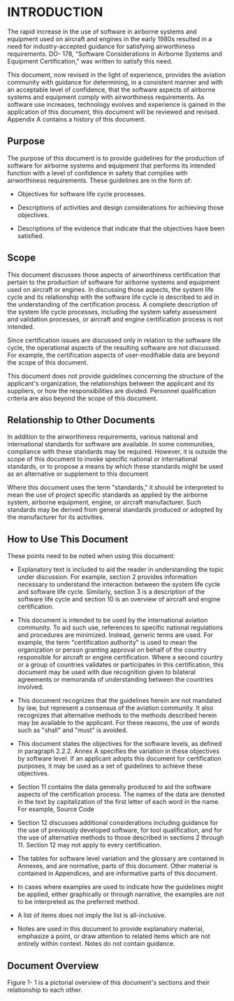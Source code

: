 # INTRODUCTION

The rapid increase in the use of software in airborne systems and equipment used on aircraft and engines in the early 1980s resulted in a need for industry-accepted guidance for satisfying airworthiness requirements. DO- 178, "Software Considerations in Airborne Systems and Equipment Certification," was written to satisfy this need.

This document, now revised in the light of experience, provides the aviation community with guidance for determining, in a consistent manner and with an acceptable level of confidence, that the software aspects of airborne systems and equipment comply with airworthiness requirements. As software use increases, technology evolves and experience is gained in the application of this document, this document will be reviewed and revised. Appendix A contains a history of this document.

## Purpose

The purpose of this document is to provide guidelines for the production of software for airborne systems and equipment that performs its intended function with a level of confidence in safety that complies with airworthiness requirements. These guidelines are in the form of:

   - Objectives for software life cycle processes.

   - Descriptions of activities and design considerations for achieving those objectives.

   - Descriptions of the evidence that indicate that the objectives have been satisfied.

## Scope

This document discusses those aspects of airworthiness certification that pertain to the production of software for airborne systems and equipment used on aircraft or engines. In discussing those aspects, the system life cycle and its relationship with the software life cycle is described to aid in the understanding of the certification process. A complete description of the system life cycle processes, including the system safety assessment and validation processes, or aircraft and engine certification process is not intended.

Since certification issues are discussed only in relation to the software life cycle, the operational aspects of the resulting software are not discussed. For example, the certification aspects of user-modifiable data are beyond the scope of this document.

This document does not provide guidelines concerning the structure of the applicant's organization, the relationships between the applicant and its suppliers, or how the responsibilities are divided. Personnel qualification criteria are also beyond the scope of this document.

## Relationship to Other Documents

In addition to the airworthiness requirements, various national and international standards for software are available. In some communities, compliance with these standards may be required. However, it is outside the scope of this document to invoke specific national or international standards, or to propose a means by which these standards might be used as an alternative or supplement to this document

Where this document uses the term "standards," it should be interpreted to mean the use of project specific standards as applied by the airborne system, airborne equipment, engine, or aircraft manufacturer. Such standards may be derived from general standards produced or adopted by the manufacturer for its activities.

## How to Use This Document

These points need to be noted when using this document:

   - Explanatory text is included to aid the reader in understanding the topic under discussion. For example, section 2 provides information necessary to understand the interaction between the system life cycle and software life cycle. Similarly, section 3 is a description of the software life cycle and section 10 is an overview of aircraft and engine certification.

   - This document is intended to be used by the international aviation community. To aid such use, references to specific national regulations and procedures are minimized. Instead, generic terms are used. For example, the term "certification authority" is used to mean the organization or person granting approval on behalf of the country responsible for aircraft or engine certification. Where a second country or a group of countries validates or participates in this certification, this document may be used with due recognition given to bilateral agreements or memoranda of understanding between the countries involved.

   - This document recognizes that the guidelines herein are not mandated by law, but represent a consensus of the aviation community. It also recognizes that alternative methods to the methods described herein may be available to the applicant. For these reasons, the use of words such as "shall" and "must" is avoided.

   - This document states the objectives for the software levels, as defined in paragraph 2.2.2. Annex A specifies the variation in these objectives by software level. If an applicant adopts this document for certification purposes, it may be used as a set of guidelines to achieve these objectives.

   - Section 11 contains the data generally produced to aid the software aspects of the certification process. The names of the data are denoted in the text by capitalization of the first letter of each word in the name. For example, Source Code

   - Section 12 discusses additional considerations including guidance for the use of previously developed software, for tool qualification, and for the use of alternative methods to those described in sections 2 through 11. Section 12 may not apply to every certification.

   - The tables for software level variation and the glossary are contained in Annexes, and are normative, parts of this document. Other material is contained in Appendices, and are informative parts of this document.

   - In cases where examples are used to indicate how the guidelines might be applied, either graphically or through narrative, the examples are not to be interpreted as the preferred method.

   - A list of items does not imply the list is all-inclusive.

   - Notes are used in this document to provide explanatory material, emphasize a point, or draw attention to related items which are not entirely within context. Notes do not contain guidance.

## Document Overview

Figure 1- 1 is a pictorial overview of this document's sections and their relationship to each other.
